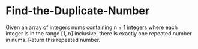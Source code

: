 # Find-the-Duplicate-Number
Given an array of integers nums containing n + 1 integers where each integer is in the range [1, n] inclusive, there is exactly one repeated number in nums. Return this repeated number.
